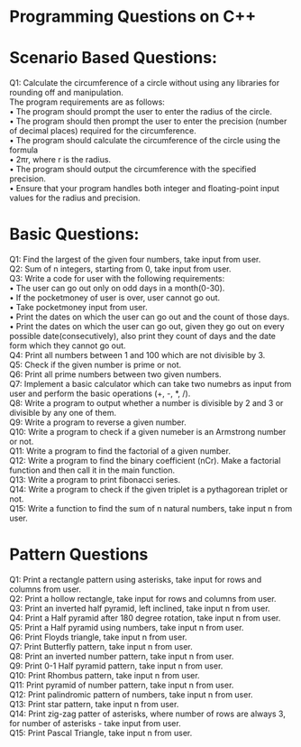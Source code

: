 # Programming Questions on C++
# Scenario Based Questions:
Q1: Calculate the circumference of a circle without using any libraries for rounding off and manipulation.\
The program requirements are as follows:\
•	The program should prompt the user to enter the radius of the circle.\
•	The program should then prompt the user to enter the precision (number of decimal places) required for the circumference.\
•	The program should calculate the circumference of the circle using the formula \
•	2πr, where  r is the radius.\
•	The program should output the circumference with the specified precision.\
•	Ensure that your program handles both integer and floating-point input values for the radius and precision.

# Basic Questions:
Q1: Find the largest of the given four numbers, take input from user.\
Q2: Sum of n integers, starting from 0, take input from user.\
Q3: Write a code for user with the following requirements:\
•	The user can go out only on odd days in a month(0-30).\
•	If the pocketmoney of user is over, user cannot go out.\
•	Take pocketmoney input from user.\
•	Print the dates on which the user can go out and the count of those days.\
•	Print the dates on which the user can go out, given they go out on every possible date(consecutively), also print they count of days and the date form which they cannot go out.\
Q4: Print all numbers between 1 and 100 which are not divisible by 3.\
Q5: Check if the given number is prime or not.\
Q6: Print all prime numbers between two given numbers.\
Q7: Implement a basic calculator which can take two numebrs as input from user and perform the basic operations (+, -, *, /).\
Q8: Write a program to output whether a number is divisible by 2 and 3 or divisible by any one of them.\
Q9: Write a program to reverse a given number.\
Q10: Write a program to check if a given numeber is an Armstrong number or not.\
Q11: Write a program to find the factorial of a given number.\
Q12: Write a program to find the binary coefficient (nCr). Make a factorial function and then call it in the main function.\
Q13: Write a program to print fibonacci series.\
Q14: Write a program to check if the given triplet is a pythagorean triplet or not.\
Q15: Write a function to find the sum of n natural numbers, take input n from user.

# Pattern Questions
Q1: Print a rectangle pattern using asterisks, take input for rows and columns from user.\
Q2: Print a hollow rectangle, take input for rows and columns from user.\
Q3: Print an inverted half pyramid, left inclined, take input n from user.\
Q4: Print a Half pyramid after 180 degree rotation, take input n from user.\
Q5: Print a Half pyramid using numbers, take input n from user.\
Q6: Print Floyds triangle, take input n from user.\
Q7: Print Butterfly pattern, take input n from user.\
Q8: Print an inverted number pattern, take input n from user.\
Q9: Print 0-1 Half pyramid pattern, take input n from user.\
Q10: Print Rhombus pattern, take input n from user.\
Q11: Print pyramid of number pattern, take input n from user.\
Q12: Print palindromic pattern of numbers, take input n from user.\
Q13: Print star pattern, take input n from user.\
Q14: Print zig-zag patter of asterisks, where number of rows are always 3, for number of asterisks - take input from user.\
Q15: Print Pascal Triangle, take input n from user.
